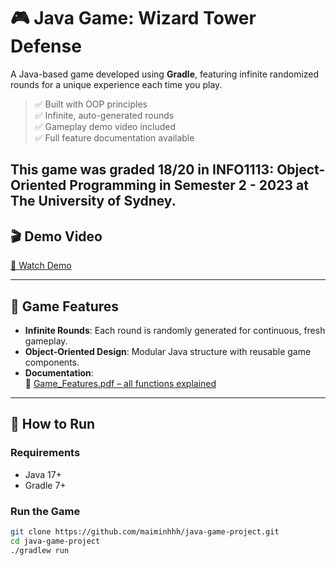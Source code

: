 # 🎮 Java Game: Wizard Tower Defense

A Java-based game developed using **Gradle**, featuring infinite randomized rounds for a unique experience each time you play.

> ✅ Built with OOP principles  
> ✅ Infinite, auto-generated rounds  
> ✅ Gameplay demo video included  
> ✅ Full feature documentation available

This game was graded **18/20** in INFO1113: Object-Oriented Programming in Semester 2 - 2023 at The University of Sydney.
---

## 🎬 Demo Video

[🎥 Watch Demo](./demo.mp4)

---

## 🧠 Game Features

- **Infinite Rounds**: Each round is randomly generated for continuous, fresh gameplay.
- **Object-Oriented Design**: Modular Java structure with reusable game components.
- **Documentation**:  
  📄 [Game_Features.pdf – all functions explained](./Game_Features.pdf)

---

## 🚀 How to Run

### Requirements

- Java 17+
- Gradle 7+

### Run the Game

```bash
git clone https://github.com/maiminhhh/java-game-project.git
cd java-game-project
./gradlew run
